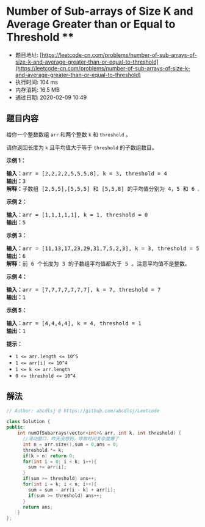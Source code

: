 # Number of Sub-arrays of Size K and Average Greater than or Equal to Threshold **
- 题目地址: [https://leetcode-cn.com/problems/number-of-sub-arrays-of-size-k-and-average-greater-than-or-equal-to-threshold](https://leetcode-cn.com/problems/number-of-sub-arrays-of-size-k-and-average-greater-than-or-equal-to-threshold)
- 执行时间: 104 ms
- 内存消耗: 16.5 MB
- 通过日期: 2020-02-09 10:49

## 题目内容
<p>给你一个整数数组 <code>arr</code> 和两个整数 <code>k</code> 和 <code>threshold</code> 。</p>

<p>请你返回长度为 <code>k</code> 且平均值大于等于 <code>threshold</code> 的子数组数目。</p>



<p><strong>示例 1：</strong></p>

<pre><strong>输入：</strong>arr = [2,2,2,2,5,5,5,8], k = 3, threshold = 4
<strong>输出：</strong>3
<strong>解释：</strong>子数组 [2,5,5],[5,5,5] 和 [5,5,8] 的平均值分别为 4，5 和 6 。其他长度为 3 的子数组的平均值都小于 4 （threshold 的值)。
</pre>

<p><strong>示例 2：</strong></p>

<pre><strong>输入：</strong>arr = [1,1,1,1,1], k = 1, threshold = 0
<strong>输出：</strong>5
</pre>

<p><strong>示例 3：</strong></p>

<pre><strong>输入：</strong>arr = [11,13,17,23,29,31,7,5,2,3], k = 3, threshold = 5
<strong>输出：</strong>6
<strong>解释：</strong>前 6 个长度为 3 的子数组平均值都大于 5 。注意平均值不是整数。
</pre>

<p><strong>示例 4：</strong></p>

<pre><strong>输入：</strong>arr = [7,7,7,7,7,7,7], k = 7, threshold = 7
<strong>输出：</strong>1
</pre>

<p><strong>示例 5：</strong></p>

<pre><strong>输入：</strong>arr = [4,4,4,4], k = 4, threshold = 1
<strong>输出：</strong>1
</pre>



<p><strong>提示：</strong></p>

<ul>
	<li><code>1 <= arr.length <= 10^5</code></li>
	<li><code>1 <= arr[i] <= 10^4</code></li>
	<li><code>1 <= k <= arr.length</code></li>
	<li><code>0 <= threshold <= 10^4</code></li>
</ul>


## 解法
```cpp
// Author: abcdlsj @ https://github.com/abcdlsj/Leetcode

class Solution {
public:
    int numOfSubarrays(vector<int>& arr, int k, int threshold) {
      //滑动窗口，昨天没想到，导致时间复杂度爆了
      int n = arr.size(),sum = 0,ans = 0;
      threshold *= k;
      if(k > n) return 0;
      for(int i = 0; i < k; i++){
        sum += arr[i];
      }
      if(sum >= threshold) ans++;
      for(int i = k; i < n; i++){
        sum = sum - arr[i - k] + arr[i];
        if(sum >= threshold) ans++;
      }
      return ans;
    }
};

```